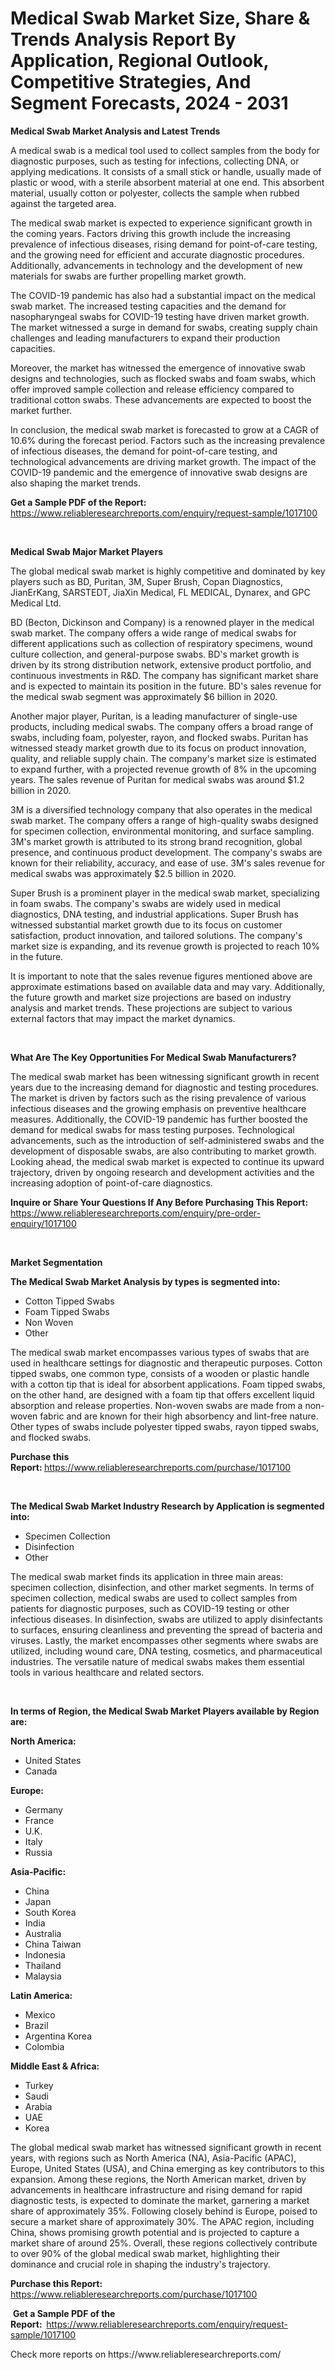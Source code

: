 <p><h1>Medical Swab Market Size, Share & Trends Analysis Report By Application, Regional Outlook, Competitive Strategies, And Segment Forecasts, 2024 - 2031</h1></p><p><strong>Medical Swab Market Analysis and Latest Trends</strong></p>
<p><p>A medical swab is a medical tool used to collect samples from the body for diagnostic purposes, such as testing for infections, collecting DNA, or applying medications. It consists of a small stick or handle, usually made of plastic or wood, with a sterile absorbent material at one end. This absorbent material, usually cotton or polyester, collects the sample when rubbed against the targeted area.</p><p>The medical swab market is expected to experience significant growth in the coming years. Factors driving this growth include the increasing prevalence of infectious diseases, rising demand for point-of-care testing, and the growing need for efficient and accurate diagnostic procedures. Additionally, advancements in technology and the development of new materials for swabs are further propelling market growth.</p><p>The COVID-19 pandemic has also had a substantial impact on the medical swab market. The increased testing capacities and the demand for nasopharyngeal swabs for COVID-19 testing have driven market growth. The market witnessed a surge in demand for swabs, creating supply chain challenges and leading manufacturers to expand their production capacities.</p><p>Moreover, the market has witnessed the emergence of innovative swab designs and technologies, such as flocked swabs and foam swabs, which offer improved sample collection and release efficiency compared to traditional cotton swabs. These advancements are expected to boost the market further.</p><p>In conclusion, the medical swab market is forecasted to grow at a CAGR of 10.6% during the forecast period. Factors such as the increasing prevalence of infectious diseases, the demand for point-of-care testing, and technological advancements are driving market growth. The impact of the COVID-19 pandemic and the emergence of innovative swab designs are also shaping the market trends.</p></p>
<p><strong>Get a Sample PDF of the Report:&nbsp;</strong> <a href="https://www.reliableresearchreports.com/enquiry/request-sample/1017100">https://www.reliableresearchreports.com/enquiry/request-sample/1017100</a></p>
<p>&nbsp;</p>
<p><strong>Medical Swab Major Market Players</strong></p>
<p><p>The global medical swab market is highly competitive and dominated by key players such as BD, Puritan, 3M, Super Brush, Copan Diagnostics, JianErKang, SARSTEDT, JiaXin Medical, FL MEDICAL, Dynarex, and GPC Medical Ltd. </p><p>BD (Becton, Dickinson and Company) is a renowned player in the medical swab market. The company offers a wide range of medical swabs for different applications such as collection of respiratory specimens, wound culture collection, and general-purpose swabs. BD's market growth is driven by its strong distribution network, extensive product portfolio, and continuous investments in R&D. The company has significant market share and is expected to maintain its position in the future. BD's sales revenue for the medical swab segment was approximately $6 billion in 2020.</p><p>Another major player, Puritan, is a leading manufacturer of single-use products, including medical swabs. The company offers a broad range of swabs, including foam, polyester, rayon, and flocked swabs. Puritan has witnessed steady market growth due to its focus on product innovation, quality, and reliable supply chain. The company's market size is estimated to expand further, with a projected revenue growth of 8% in the upcoming years. The sales revenue of Puritan for medical swabs was around $1.2 billion in 2020.</p><p>3M is a diversified technology company that also operates in the medical swab market. The company offers a range of high-quality swabs designed for specimen collection, environmental monitoring, and surface sampling. 3M's market growth is attributed to its strong brand recognition, global presence, and continuous product development. The company's swabs are known for their reliability, accuracy, and ease of use. 3M's sales revenue for medical swabs was approximately $2.5 billion in 2020.</p><p>Super Brush is a prominent player in the medical swab market, specializing in foam swabs. The company's swabs are widely used in medical diagnostics, DNA testing, and industrial applications. Super Brush has witnessed substantial market growth due to its focus on customer satisfaction, product innovation, and tailored solutions. The company's market size is expanding, and its revenue growth is projected to reach 10% in the future.</p><p>It is important to note that the sales revenue figures mentioned above are approximate estimations based on available data and may vary. Additionally, the future growth and market size projections are based on industry analysis and market trends. These projections are subject to various external factors that may impact the market dynamics.</p></p>
<p>&nbsp;</p>
<p><strong>What Are The Key Opportunities For Medical Swab Manufacturers?</strong></p>
<p><p>The medical swab market has been witnessing significant growth in recent years due to the increasing demand for diagnostic and testing procedures. The market is driven by factors such as the rising prevalence of various infectious diseases and the growing emphasis on preventive healthcare measures. Additionally, the COVID-19 pandemic has further boosted the demand for medical swabs for mass testing purposes. Technological advancements, such as the introduction of self-administered swabs and the development of disposable swabs, are also contributing to market growth. Looking ahead, the medical swab market is expected to continue its upward trajectory, driven by ongoing research and development activities and the increasing adoption of point-of-care diagnostics.</p></p>
<p><strong>Inquire or Share Your Questions If Any Before Purchasing This Report:</strong> <a href="https://www.reliableresearchreports.com/enquiry/pre-order-enquiry/1017100">https://www.reliableresearchreports.com/enquiry/pre-order-enquiry/1017100</a></p>
<p>&nbsp;</p>
<p><strong>Market Segmentation</strong></p>
<p><strong>The Medical Swab Market Analysis by types is segmented into:</strong></p>
<p><ul><li>Cotton Tipped Swabs</li><li>Foam Tipped Swabs</li><li>Non Woven</li><li>Other</li></ul></p>
<p><p>The medical swab market encompasses various types of swabs that are used in healthcare settings for diagnostic and therapeutic purposes. Cotton tipped swabs, one common type, consists of a wooden or plastic handle with a cotton tip that is ideal for absorbent applications. Foam tipped swabs, on the other hand, are designed with a foam tip that offers excellent liquid absorption and release properties. Non-woven swabs are made from a non-woven fabric and are known for their high absorbency and lint-free nature. Other types of swabs include polyester tipped swabs, rayon tipped swabs, and flocked swabs.</p></p>
<p><strong>Purchase this Report:&nbsp;</strong><a href="https://www.reliableresearchreports.com/purchase/1017100">https://www.reliableresearchreports.com/purchase/1017100</a></p>
<p>&nbsp;</p>
<p><strong>The Medical Swab Market Industry Research by Application is segmented into:</strong></p>
<p><ul><li>Specimen Collection</li><li>Disinfection</li><li>Other</li></ul></p>
<p><p>The medical swab market finds its application in three main areas: specimen collection, disinfection, and other market segments. In terms of specimen collection, medical swabs are used to collect samples from patients for diagnostic purposes, such as COVID-19 testing or other infectious diseases. In disinfection, swabs are utilized to apply disinfectants to surfaces, ensuring cleanliness and preventing the spread of bacteria and viruses. Lastly, the market encompasses other segments where swabs are utilized, including wound care, DNA testing, cosmetics, and pharmaceutical industries. The versatile nature of medical swabs makes them essential tools in various healthcare and related sectors.</p></p>
<p>&nbsp;</p>
<p><strong>In terms of Region, the Medical Swab Market Players available by Region are:</strong></p>
<p>
    <p> <strong> North America: </strong>
        <ul>
            <li>United States</li>
            <li>Canada</li>
        </ul>
        </p> 
    <p> <strong> Europe: </strong>
        <ul>
            <li>Germany</li>
            <li>France</li>
            <li>U.K.</li>
            <li>Italy</li>
            <li>Russia</li>
        </ul>
        </p> 
    <p> <strong> Asia-Pacific: </strong>
        <ul>
            <li>China</li>
            <li>Japan</li>
            <li>South Korea</li>
            <li>India</li>
            <li>Australia</li>
            <li>China Taiwan</li>
            <li>Indonesia</li>
            <li>Thailand</li>
            <li>Malaysia</li>
        </ul>
        </p> 
    <p> <strong> Latin America: </strong>
        <ul>
            <li>Mexico</li>
            <li>Brazil</li>
            <li>Argentina Korea</li>
            <li>Colombia</li>
        </ul>
        </p> 
    <p> <strong> Middle East & Africa: </strong>
        <ul>
            <li>Turkey</li>
            <li>Saudi</li>
            <li>Arabia</li>
            <li>UAE</li>
            <li>Korea</li>
        </ul>
    </p>
    </p>
<p><p>The global medical swab market has witnessed significant growth in recent years, with regions such as North America (NA), Asia-Pacific (APAC), Europe, United States (USA), and China emerging as key contributors to this expansion. Among these regions, the North American market, driven by advancements in healthcare infrastructure and rising demand for rapid diagnostic tests, is expected to dominate the market, garnering a market share of approximately 35%. Following closely behind is Europe, poised to secure a market share of approximately 30%. The APAC region, including China, shows promising growth potential and is projected to capture a market share of around 25%. Overall, these regions collectively contribute to over 90% of the global medical swab market, highlighting their dominance and crucial role in shaping the industry's trajectory.</p></p>
<p><strong>Purchase this Report: </strong><a href="https://www.reliableresearchreports.com/purchase/1017100">https://www.reliableresearchreports.com/purchase/1017100</a></p>
<p>&nbsp;<strong>Get a Sample PDF of the Report:&nbsp;&nbsp;</strong><a href="https://www.reliableresearchreports.com/enquiry/request-sample/1017100">https://www.reliableresearchreports.com/enquiry/request-sample/1017100</a></p>
<p><strong></strong></p>
<p>Check more reports on https://www.reliableresearchreports.com/</p>
